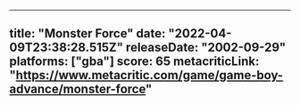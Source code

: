 
---
title: "Monster Force"
date: "2022-04-09T23:38:28.515Z"
releaseDate: "2002-09-29"
platforms: ["gba"]
score: 65
metacriticLink: "https://www.metacritic.com/game/game-boy-advance/monster-force"
---
